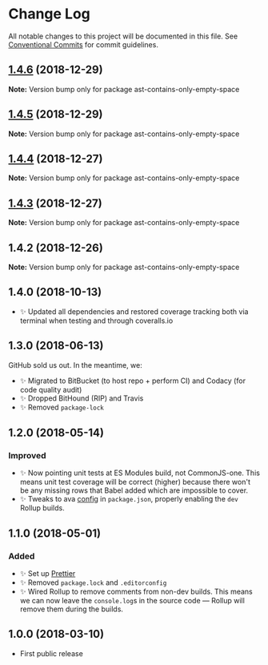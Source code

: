 # Change Log

All notable changes to this project will be documented in this file.
See [Conventional Commits](https://conventionalcommits.org) for commit guidelines.

## [1.4.6](https://bitbucket.org/codsen/codsen/src/master/packages/ast-contains-only-empty-space/compare/ast-contains-only-empty-space@1.4.5...ast-contains-only-empty-space@1.4.6) (2018-12-29)

**Note:** Version bump only for package ast-contains-only-empty-space





## [1.4.5](https://bitbucket.org/codsen/codsen/src/master/packages/ast-contains-only-empty-space/compare/ast-contains-only-empty-space@1.4.4...ast-contains-only-empty-space@1.4.5) (2018-12-29)

**Note:** Version bump only for package ast-contains-only-empty-space





## [1.4.4](https://bitbucket.org/codsen/codsen/src/master/packages/ast-contains-only-empty-space/compare/ast-contains-only-empty-space@1.4.3...ast-contains-only-empty-space@1.4.4) (2018-12-27)

**Note:** Version bump only for package ast-contains-only-empty-space





## [1.4.3](https://bitbucket.org/codsen/codsen/src/master/packages/ast-contains-only-empty-space/compare/ast-contains-only-empty-space@1.4.2...ast-contains-only-empty-space@1.4.3) (2018-12-27)

**Note:** Version bump only for package ast-contains-only-empty-space





## 1.4.2 (2018-12-26)

**Note:** Version bump only for package ast-contains-only-empty-space





## 1.4.0 (2018-10-13)

- ✨ Updated all dependencies and restored coverage tracking both via terminal when testing and through coveralls.io

## 1.3.0 (2018-06-13)

GitHub sold us out. In the meantime, we:

- ✨ Migrated to BitBucket (to host repo + perform CI) and Codacy (for code quality audit)
- ✨ Dropped BitHound (RIP) and Travis
- ✨ Removed `package-lock`

## 1.2.0 (2018-05-14)

### Improved

- ✨ Now pointing unit tests at ES Modules build, not CommonJS-one. This means unit test coverage will be correct (higher) because there won't be any missing rows that Babel added which are impossible to cover.
- ✨ Tweaks to ava [config](https://github.com/avajs/ava/blob/master/docs/recipes/es-modules.md) in `package.json`, properly enabling the `dev` Rollup builds.

## 1.1.0 (2018-05-01)

### Added

- ✨ Set up [Prettier](https://prettier.io)
- ✨ Removed `package.lock` and `.editorconfig`
- ✨ Wired Rollup to remove comments from non-dev builds. This means we can now leave the `console.log`s in the source code — Rollup will remove them during the builds.

## 1.0.0 (2018-03-10)

- First public release
